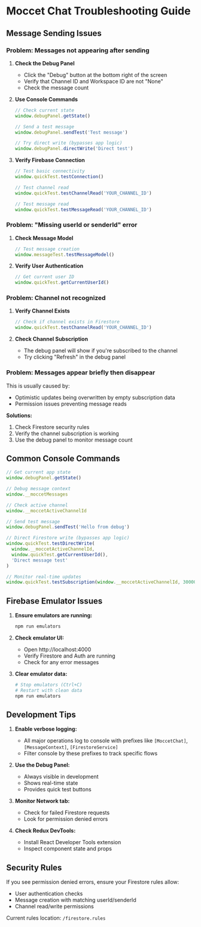 # Moccet Chat Troubleshooting Guide

## Message Sending Issues

### Problem: Messages not appearing after sending

1. **Check the Debug Panel**
   - Click the "Debug" button at the bottom right of the screen
   - Verify that Channel ID and Workspace ID are not "None"
   - Check the message count

2. **Use Console Commands**
   ```javascript
   // Check current state
   window.debugPanel.getState()
   
   // Send a test message
   window.debugPanel.sendTest('Test message')
   
   // Try direct write (bypasses app logic)
   window.debugPanel.directWrite('Direct test')
   ```

3. **Verify Firebase Connection**
   ```javascript
   // Test basic connectivity
   window.quickTest.testConnection()
   
   // Test channel read
   window.quickTest.testChannelRead('YOUR_CHANNEL_ID')
   
   // Test message read
   window.quickTest.testMessageRead('YOUR_CHANNEL_ID')
   ```

### Problem: "Missing userId or senderId" error

1. **Check Message Model**
   ```javascript
   // Test message creation
   window.messageTest.testMessageModel()
   ```

2. **Verify User Authentication**
   ```javascript
   // Get current user ID
   window.quickTest.getCurrentUserId()
   ```

### Problem: Channel not recognized

1. **Verify Channel Exists**
   ```javascript
   // Check if channel exists in Firestore
   window.quickTest.testChannelRead('YOUR_CHANNEL_ID')
   ```

2. **Check Channel Subscription**
   - The debug panel will show if you're subscribed to the channel
   - Try clicking "Refresh" in the debug panel

### Problem: Messages appear briefly then disappear

This is usually caused by:
- Optimistic updates being overwritten by empty subscription data
- Permission issues preventing message reads

**Solutions:**
1. Check Firestore security rules
2. Verify the channel subscription is working
3. Use the debug panel to monitor message count

## Common Console Commands

```javascript
// Get current app state
window.debugPanel.getState()

// Debug message context
window.__moccetMessages

// Check active channel
window.__moccetActiveChannelId

// Send test message
window.debugPanel.sendTest('Hello from debug')

// Direct Firestore write (bypasses app logic)
window.quickTest.testDirectWrite(
  window.__moccetActiveChannelId,
  window.quickTest.getCurrentUserId(),
  'Direct message test'
)

// Monitor real-time updates
window.quickTest.testSubscription(window.__moccetActiveChannelId, 30000)
```

## Firebase Emulator Issues

1. **Ensure emulators are running:**
   ```bash
   npm run emulators
   ```

2. **Check emulator UI:**
   - Open http://localhost:4000
   - Verify Firestore and Auth are running
   - Check for any error messages

3. **Clear emulator data:**
   ```bash
   # Stop emulators (Ctrl+C)
   # Restart with clean data
   npm run emulators
   ```

## Development Tips

1. **Enable verbose logging:**
   - All major operations log to console with prefixes like `[MoccetChat]`, `[MessageContext]`, `[FirestoreService]`
   - Filter console by these prefixes to track specific flows

2. **Use the Debug Panel:**
   - Always visible in development
   - Shows real-time state
   - Provides quick test buttons

3. **Monitor Network tab:**
   - Check for failed Firestore requests
   - Look for permission denied errors

4. **Check Redux DevTools:**
   - Install React Developer Tools extension
   - Inspect component state and props

## Security Rules

If you see permission denied errors, ensure your Firestore rules allow:
- User authentication checks
- Message creation with matching userId/senderId
- Channel read/write permissions

Current rules location: `/firestore.rules`